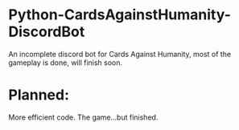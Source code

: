 # Python-CardsAgainstHumanity-DiscordBot
An incomplete discord bot for Cards Against Humanity, most of the gameplay is done, will finish soon.
# Planned:
More efficient code.
The game...but finished.
